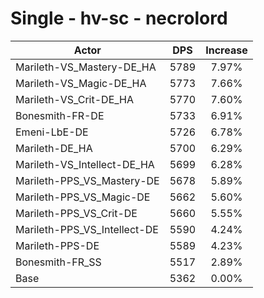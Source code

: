 # Single - hv-sc - necrolord
| Actor | DPS | Increase |
|---|:---:|:---:|
|Marileth-VS_Mastery-DE_HA|5789|7.97%|
|Marileth-VS_Magic-DE_HA|5773|7.66%|
|Marileth-VS_Crit-DE_HA|5770|7.60%|
|Bonesmith-FR-DE|5733|6.91%|
|Emeni-LbE-DE|5726|6.78%|
|Marileth-DE_HA|5700|6.29%|
|Marileth-VS_Intellect-DE_HA|5699|6.28%|
|Marileth-PPS_VS_Mastery-DE|5678|5.89%|
|Marileth-PPS_VS_Magic-DE|5662|5.60%|
|Marileth-PPS_VS_Crit-DE|5660|5.55%|
|Marileth-PPS_VS_Intellect-DE|5590|4.24%|
|Marileth-PPS-DE|5589|4.23%|
|Bonesmith-FR_SS|5517|2.89%|
|Base|5362|0.00%|
